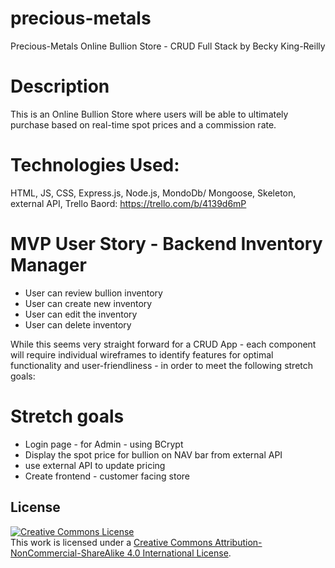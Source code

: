 # precious-metals
Precious-Metals
Online Bullion Store - CRUD Full Stack
by Becky King-Reilly

# Description
This is an Online Bullion Store where users will be able to ultimately purchase based on real-time spot prices and a commission rate.

# Technologies Used:
HTML, JS, CSS, Express.js, Node.js, MondoDb/ Mongoose, Skeleton, external API,
Trello Baord: https://trello.com/b/4139d6mP

# MVP User Story - Backend Inventory Manager
- User can review bullion inventory 
- User can create new inventory
- User can edit the inventory
- User can delete inventory 

While this seems very straight forward for a CRUD App - each component will require individual wireframes to identify features for optimal functionality and user-friendliness - in order to meet the following stretch goals:

# Stretch goals
- Login page - for Admin - using BCrypt
- Display the spot price for bullion on NAV bar from external API
- use external API to update pricing
- Create frontend - customer facing store

## License 
<a rel="license" href="http://creativecommons.org/licenses/by-nc-sa/4.0/"><img alt="Creative Commons License" style="border-width:0" src="https://i.creativecommons.org/l/by-nc-sa/4.0/88x31.png" /></a><br />This work is licensed under a <a rel="license" href="http://creativecommons.org/licenses/by-nc-sa/4.0/">Creative Commons Attribution-NonCommercial-ShareAlike 4.0 International License</a>.